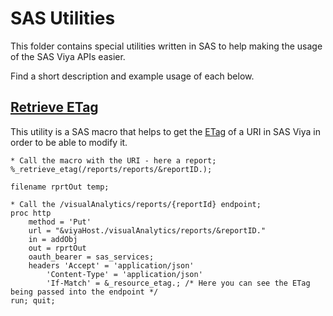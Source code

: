 # SAS Utilities

This folder contains special utilities written in SAS to help making the usage of the SAS Viya APIs easier.

Find a short description and example usage of each below.

## [Retrieve ETag](./_retrieve_etag.sas)

This utility is a SAS macro that helps to get the [ETag](https://developer.mozilla.org/en-US/docs/Web/HTTP/Reference/Headers/ETag) of a URI in SAS Viya in order to be able to modify it.

```sas
* Call the macro with the URI - here a report;
%_retrieve_etag(/reports/reports/&reportID.);

filename rprtOut temp;

* Call the /visualAnalytics/reports/{reportId} endpoint;
proc http
    method = 'Put'
    url = "&viyaHost./visualAnalytics/reports/&reportID." 
    in = addObj
    out = rprtOut
    oauth_bearer = sas_services;
    headers 'Accept' = 'application/json'
        'Content-Type' = 'application/json'
        'If-Match' = &_resource_etag.; /* Here you can see the ETag being passed into the endpoint */
run; quit;
```